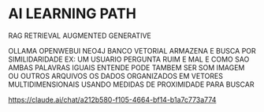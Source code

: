 # AI LEARNING PATH

RAG RETRIEVAL AUGMENTED GENERATIVE

OLLAMA
OPENWEBUI
NEO4J
BANCO VETORIAL
    ARMAZENA E BUSCA POR SIMILIDARIDADE
    EX: UM USUARIO PERGUNTA RUIM E MAL E COMO SAO AMBAS PALAVRAS IGUAIS ENTENDE
    PODE TAMBEM SER SOM IMAGEM OU OUTROS ARQUIVOS
    OS DADOS ORGANIZADOS EM VETORES MULTIDIMENSIONAIS USANDO MEDIDAS DE PROXIMIDADE PARA BUSCAR

https://claude.ai/chat/a212b580-f105-4664-bf14-b1a7c773a774